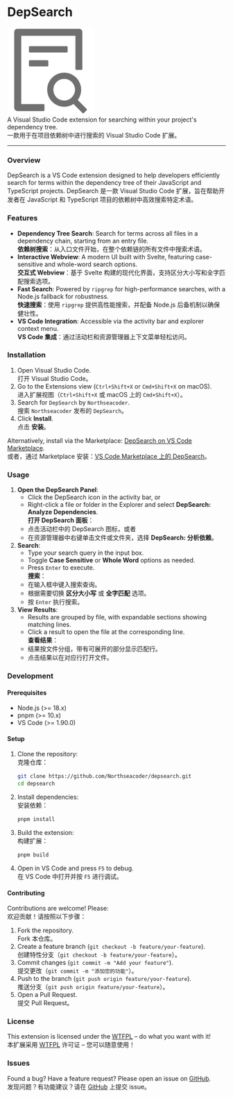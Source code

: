 # DepSearch

![icon](res/icon.png)  
A Visual Studio Code extension for searching within your project's dependency tree.  
一款用于在项目依赖树中进行搜索的 Visual Studio Code 扩展。

---

### Overview  
DepSearch is a VS Code extension designed to help developers efficiently search for terms within the dependency tree of their JavaScript and TypeScript projects.
DepSearch 是一款 Visual Studio Code 扩展，旨在帮助开发者在 JavaScript 和 TypeScript 项目的依赖树中高效搜索特定术语。

### Features  
- **Dependency Tree Search**: Search for terms across all files in a dependency chain, starting from an entry file.  
  **依赖树搜索**：从入口文件开始，在整个依赖链的所有文件中搜索术语。  
- **Interactive Webview**: A modern UI built with Svelte, featuring case-sensitive and whole-word search options.  
  **交互式 Webview**：基于 Svelte 构建的现代化界面，支持区分大小写和全字匹配搜索选项。  
- **Fast Search**: Powered by `ripgrep` for high-performance searches, with a Node.js fallback for robustness.  
  **快速搜索**：使用 `ripgrep` 提供高性能搜索，并配备 Node.js 后备机制以确保健壮性。  
- **VS Code Integration**: Accessible via the activity bar and explorer context menu.  
  **VS Code 集成**：通过活动栏和资源管理器上下文菜单轻松访问。

### Installation  
1. Open Visual Studio Code.  
   打开 Visual Studio Code。  
2. Go to the Extensions view (`Ctrl+Shift+X` or `Cmd+Shift+X` on macOS).  
   进入扩展视图（`Ctrl+Shift+X` 或 macOS 上的 `Cmd+Shift+X`）。  
3. Search for `DepSearch` by `Northseacoder`.  
   搜索 `Northseacoder` 发布的 `DepSearch`。  
4. Click **Install**.  
   点击 **安装**。  

Alternatively, install via the Marketplace: [DepSearch on VS Code Marketplace](https://marketplace.visualstudio.com/items?itemName=Northseacoder.depsearch).  
或者，通过 Marketplace 安装：[VS Code Marketplace 上的 DepSearch](https://marketplace.visualstudio.com/items?itemName=Northseacoder.depsearch)。

### Usage  
1. **Open the DepSearch Panel**:  
   - Click the DepSearch icon in the activity bar, or  
   - Right-click a file or folder in the Explorer and select **DepSearch: Analyze Dependencies**.  
   **打开 DepSearch 面板**：  
   - 点击活动栏中的 DepSearch 图标，或者  
   - 在资源管理器中右键单击文件或文件夹，选择 **DepSearch: 分析依赖**。   
2. **Search**:  
   - Type your search query in the input box.  
   - Toggle **Case Sensitive** or **Whole Word** options as needed.  
   - Press `Enter` to execute.  
   **搜索**：  
   - 在输入框中键入搜索查询。  
   - 根据需要切换 **区分大小写** 或 **全字匹配** 选项。  
   - 按 `Enter` 执行搜索。  
4. **View Results**:  
   - Results are grouped by file, with expandable sections showing matching lines.  
   - Click a result to open the file at the corresponding line.  
   **查看结果**：  
   - 结果按文件分组，带有可展开的部分显示匹配行。  
   - 点击结果以在对应行打开文件。

### Development  

#### Prerequisites  
- Node.js (>= 18.x)  
- pnpm (>= 10.x)  
- VS Code (>= 1.90.0)  

#### Setup  
1. Clone the repository:  
   克隆仓库：  
   ```bash
   git clone https://github.com/Northseacoder/depsearch.git
   cd depsearch
   ```  
2. Install dependencies:  
   安装依赖：  
   ```bash
   pnpm install
   ```  
3. Build the extension:  
   构建扩展：  
   ```bash
   pnpm build
   ```  
4. Open in VS Code and press `F5` to debug.  
   在 VS Code 中打开并按 `F5` 进行调试。

#### Contributing  
Contributions are welcome! Please:  
欢迎贡献！请按照以下步骤：  
1. Fork the repository.  
   Fork 本仓库。  
2. Create a feature branch (`git checkout -b feature/your-feature`).  
   创建特性分支（`git checkout -b feature/your-feature`）。  
3. Commit changes (`git commit -m "Add your feature"`).  
   提交更改（`git commit -m "添加您的功能"`）。  
4. Push to the branch (`git push origin feature/your-feature`).  
   推送分支（`git push origin feature/your-feature`）。  
5. Open a Pull Request.  
   提交 Pull Request。

### License  
This extension is licensed under the [WTFPL](LICENSE.md) – do what you want with it!  
本扩展采用 [WTFPL](LICENSE.md) 许可证 – 您可以随意使用！

### Issues  
Found a bug? Have a feature request? Please open an issue on [GitHub](https://github.com/Northseacoder/depsearch/issues).  
发现问题？有功能建议？请在 [GitHub](https://github.com/Northseacoder/depsearch/issues) 上提交 issue。
